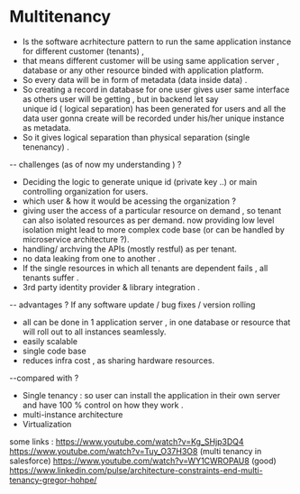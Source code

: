  # Multitenancy 
 
 - Is the software acrhitecture pattern to run the same application instance for different customer (tenants) , 
 -  that means different customer will be using same application server ,  database or any other resource binded with application
   platform.
 - So every data will be in form of metadata (data inside data) .
 -  So creating a record in database for one user gives user same interface as others user will be getting , but in backend let say   
   unique id ( logical separation) has been generated for users and all the data user gonna create will be recorded under his/her unique instance as metadata.
-  So it gives logical separation than physical separation (single tenenancy) .

 -- challenges (as of now my understanding )  ?
 - Deciding the logic to generate unique id (private key ..)  or main controlling organization for users.	
 - which user & how it would be acessing the organization ?
 - giving user the access of a particular resource on demand , so tenant can also isolated resources as per demand.
    now providing low level isolation might lead to more complex code base (or can be handled by microservice architecture ?).
 - handling/ archving the APIs (mostly restful) as per tenant.
 - no data leaking from one to another .
 - If the single resources in which all tenants are dependent fails , all tenants suffer .
 - 3rd party identity provider &  library integration .


 -- advantages ?
 If any software update / bug fixes / version rolling 
 - all can be done in 1 application server , in one database or resource that will roll out to all instances seamlessly.
 - easily scalable 
 - single code base 
 - reduces infra cost , as sharing hardware resources.


--compared with ?
- Single tenancy : 
	so user can install the application in their own server and have 100 % control on how they work .
- multi-instance architecture 
- Virtualization 


some links :
 	https://www.youtube.com/watch?v=Kg_SHjp3DQ4 
 	https://www.youtube.com/watch?v=Tuy_O37H3O8  (multi tenancy in salesforce)
  	https://www.youtube.com/watch?v=WY1CWROPAU8  (good)
	https://www.linkedin.com/pulse/architecture-constraints-end-multi-tenancy-gregor-hohpe/


